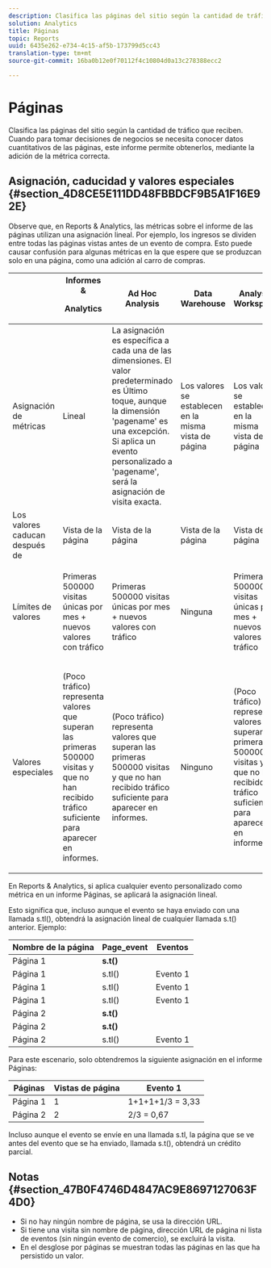 ```yaml
---
description: Clasifica las páginas del sitio según la cantidad de tráfico que reciben. Cuando para tomar decisiones de negocios se necesita conocer datos cuantitativos de las páginas, este informe permite obtenerlos, mediante la adición de la métrica correcta.
solution: Analytics
title: Páginas
topic: Reports
uuid: 6435e262-e734-4c15-af5b-173799d5cc43
translation-type: tm+mt
source-git-commit: 16ba0b12e0f70112f4c10804d0a13c278388ecc2

---
```



# Páginas

Clasifica las páginas del sitio según la cantidad de tráfico que reciben. Cuando para tomar decisiones de negocios se necesita conocer datos cuantitativos de las páginas, este informe permite obtenerlos, mediante la adición de la métrica correcta.

## Asignación, caducidad y valores especiales {#section_4D8CE5E111DD48FBBDCF9B5A1F16E92E}

Observe que, en Reports &amp; Analytics, las métricas sobre el informe de las páginas utilizan una asignación lineal. Por ejemplo, los ingresos se dividen entre todas las páginas vistas antes de un evento de compra. Esto puede causar confusión para algunas métricas en la que espere que se produzcan solo en una página, como una adición al carro de compras.

<table id="table_EC7423532C7E44DE97B7FC0321585A2B"> 
 <thead> 
  <tr> 
   <th colname="col1" class="entry"> </th> 
   <th colname="col2" class="entry">Informes &amp; <p>Analytics </p> </th> 
   <th colname="col3" class="entry"> Ad Hoc Analysis  </th> 
   <th colname="col4" class="entry"> Data Warehouse </th> 
   <th colname="col5" class="entry"> Analysis Workspace </th> 
  </tr>
 </thead>
 <tbody> 
  <tr> 
   <td colname="col1"> Asignación de métricas </td> 
   <td colname="col2"> Lineal </td> 
   <td colname="col3"> La asignación es específica a cada una de las dimensiones. El valor predeterminado es Último toque, aunque la dimensión 'pagename' es una excepción. Si aplica un evento personalizado a 'pagename', será la asignación de visita exacta. </td> 
   <td colname="col4"> <p>Los valores se establecen en la misma vista de página </p> </td> 
   <td colname="col5"> <p>Los valores se establecen en la misma vista de página </p> </td> 
  </tr> 
  <tr> 
   <td colname="col1"> Los valores caducan después de </td> 
   <td colname="col2"> Vista de la página </td> 
   <td colname="col3"> Vista de la página </td> 
   <td colname="col4"> Vista de la página </td> 
   <td colname="col5"> Vista de la página </td> 
  </tr> 
  <tr> 
   <td colname="col1"> Límites de valores </td> 
   <td colname="col2"> <p>Primeras 500000 visitas únicas por mes + nuevos valores con tráfico </p> </td> 
   <td colname="col3"> <p>Primeras 500000 visitas únicas por mes + nuevos valores con tráfico </p> </td> 
   <td colname="col4"> Ninguna </td> 
   <td colname="col5"> <p>Primeras 500000 visitas únicas por mes + nuevos valores con tráfico </p> </td> 
  </tr> 
  <tr> 
   <td colname="col1"> Valores especiales </td> 
   <td colname="col2"> <p>(Poco tráfico) representa valores que superan las primeras 500000 visitas y que no han recibido tráfico suficiente para aparecer en informes. </p> </td> 
   <td colname="col3"> <p>(Poco tráfico) representa valores que superan las primeras 500000 visitas y que no han recibido tráfico suficiente para aparecer en informes. </p> </td> 
   <td colname="col4"> Ninguno </td> 
   <td colname="col5"> <p>(Poco tráfico) representa valores que superan las primeras 500000 visitas y que no han recibido tráfico suficiente para aparecer en informes. </p> </td> 
  </tr> 
 </tbody> 
</table>

En Reports &amp; Analytics, si aplica cualquier evento personalizado como métrica en un informe Páginas, se aplicará la asignación lineal.

Esto significa que, incluso aunque el evento se haya enviado con una llamada s.tl(), obtendrá la asignación lineal de cualquier llamada s.t() anterior. Ejemplo:

| Nombre de la página | Page_event | Eventos |
|---|---|---|
| Página 1 | **s.t()** |  |
| Página 1 | s.tl() | Evento 1 |
| Página 1 | s.tl() | Evento 1 |
| Página 1 | s.tl() | Evento 1 |
| Página 2 | **s.t()** |  |
| Página 2 | **s.t()** |  |
| Página 2 | s.tl() | Evento 1 |

Para este escenario, solo obtendremos la siguiente asignación en el informe Páginas:

| Páginas | Vistas de página | Evento 1 |
|---|---|---|
| Página 1 | 1 | 1+1+1+1/3 = 3,33 |
| Página 2 | 2 | 2/3 = 0,67 |

Incluso aunque el evento se envíe en una llamada s.tl, la página que se ve antes del evento que se ha enviado, llamada s.t(), obtendrá un crédito parcial.

## Notas {#section_47B0F4746D4847AC9E8697127063F4D0}

* Si no hay ningún nombre de página, se usa la dirección URL.
* Si tiene una visita sin nombre de página, dirección URL de página ni lista de eventos (sin ningún evento de comercio), se excluirá la visita.
* En el desglose por páginas se muestran todas las páginas en las que ha persistido un valor.

